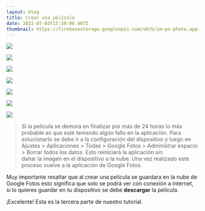 ```yaml
---
layout: blog
title: Crear una película
date: 2022-07-03T15:50:06.407Z
thumbnail: https://firebasestorage.googleapis.com/v0/b/im-pe-photo.appspot.com/o/pe-google-photos-mobile%2FGoogle%20Fotos-movie.png?alt=media&token=57bb2d9b-3a9f-4496-a131-72ca689b8ed0
---
```

![](https://firebasestorage.googleapis.com/v0/b/im-pe-photo.appspot.com/o/pe-google-photos-mobile%2FGoogle%20Fotos-movie.png?alt=media&token=57bb2d9b-3a9f-4496-a131-72ca689b8ed0)

![](https://firebasestorage.googleapis.com/v0/b/im-pe-photo.appspot.com/o/pe-google-photos-mobile%2F9.png?alt=media&token=d5693b98-e2e1-4f9d-9f53-26a0b3815db3)

![](https://firebasestorage.googleapis.com/v0/b/im-pe-photo.appspot.com/o/pe-google-photos-mobile%2F10.png?alt=media&token=ad6d534b-2d95-4527-b479-b0b214e48d27)

![](https://firebasestorage.googleapis.com/v0/b/im-pe-photo.appspot.com/o/pe-google-photos-mobile%2F11.png?alt=media&token=5faa45dd-9313-49ec-8e05-79592078f8e5)

![](https://firebasestorage.googleapis.com/v0/b/im-pe-photo.appspot.com/o/pe-google-photos-mobile%2F12.png?alt=media&token=b1ff6dfd-71d4-48da-95a5-8685cda5b9a1)

![](https://firebasestorage.googleapis.com/v0/b/im-pe-photo.appspot.com/o/pe-google-photos-mobile%2F13.png?alt=media&token=29fbb6da-ded7-4894-abb0-bad2cf452ddc)

![](https://firebasestorage.googleapis.com/v0/b/im-pe-photo.appspot.com/o/pe-google-photos-mobile%2F14.png?alt=media&token=5f6452a4-3c5f-4b51-8110-d85387803289)

> Si la película se demora en finalizar por más de 24 horas lo más probable es que esté teniendo algún fallo en la aplicación. Para solucionarlo se debe ir a la configuración del dispositivo y luego en Ajustes > Aplicaciones > Todas > Google Fotos > Administrar espacio > Borrar todos los datos. Esto reiniciará la aplicación sin dañar la imagen en el dispositivo o la nube. Una vez realizado este proceso vuelve a la aplicación de Google Fotos.

Muy importante resaltar que al crear una película se guardara en la nube de Google Fotos esto significa que solo se podrá ver con conexión a internet, si lo quieres guardar en tu dispositivo se debe **descargar** la película.

¡Excelente! Esta es la tercera parte de nuestro tutorial.
